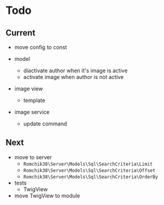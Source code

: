 # Todo

## Current

- move config to const

- model
  - diactivate author when it's image is active
  - activate image when author is not active

- image view
  - template
- image service
  - update command

## Next

- move to server
  - `Romchik38\Server\Models\Sql\SearchCriteria\Limit`
  - `Romchik38\Server\Models\Sql\SearchCriteria\Offset`
  - `Romchik38\Server\Models\Sql\SearchCriteria\OrderBy`
- tests  
  - TwigView  
- move TwigView to module  
